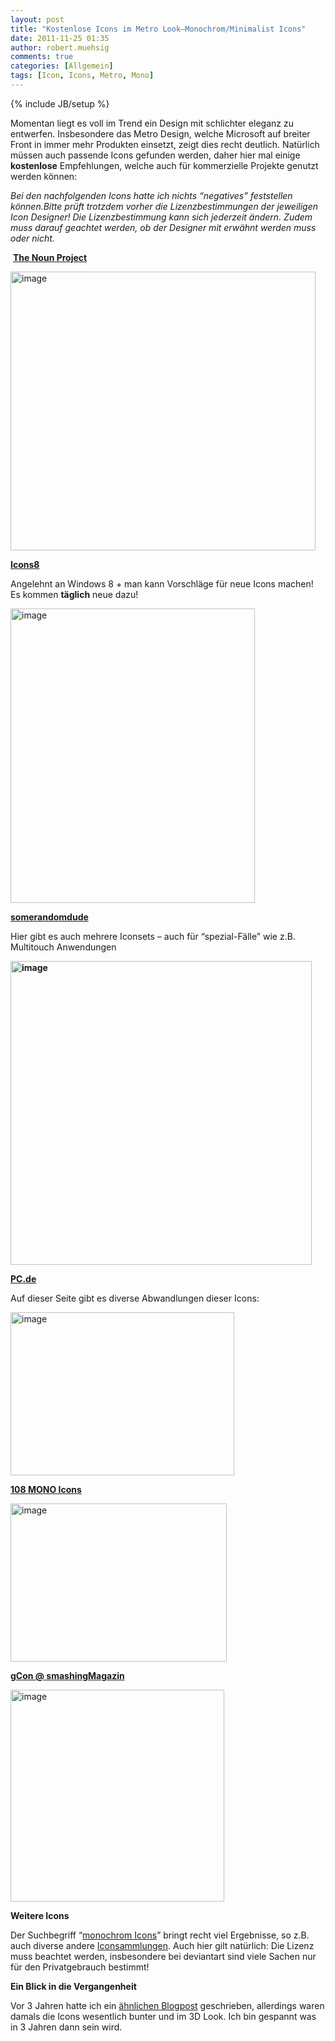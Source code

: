 ```yaml
---
layout: post
title: "Kostenlose Icons im Metro Look–Monochrom/Minimalist Icons"
date: 2011-11-25 01:35
author: robert.muehsig
comments: true
categories: [Allgemein]
tags: [Icon, Icons, Metro, Mono]
---
```

{% include JB/setup %}
<p>Momentan liegt es voll im Trend ein Design mit schlichter eleganz zu entwerfen. Insbesondere das Metro Design, welche Microsoft auf breiter Front in immer mehr Produkten einsetzt, zeigt dies recht deutlich. Natürlich müssen auch passende Icons gefunden werden, daher hier mal einige <strong>kostenlose</strong> Empfehlungen, welche auch für kommerzielle Projekte genutzt werden können:</p> <p><em><em>Bei den nachfolgenden Icons hatte ich nichts “negatives” feststellen können.</em>Bitte prüft trotzdem vorher die Lizenzbestimmungen der jeweiligen Icon Designer! Die Lizenzbestimmung kann sich jederzeit ändern. Zudem muss darauf geachtet werden, ob der Designer mit erwähnt werden muss oder nicht.</em></p> <p><em>&nbsp;</em><strong><a href="http://thenounproject.com/">The Noun Project</a></strong></p> <p><a href="{{BASE_PATH}}/assets/wp-images/image1398.png"><img style="background-image: none; border-bottom: 0px; border-left: 0px; padding-left: 0px; padding-right: 0px; display: inline; border-top: 0px; border-right: 0px; padding-top: 0px" title="image" border="0" alt="image" src="{{BASE_PATH}}/assets/wp-images/image_thumb580.png" width="488" height="446"></a></p> <p><strong><a href="http://icons8.com/download-huge-windows8-set/">Icons8</a></strong></p> <p>Angelehnt an Windows 8 + man kann Vorschläge für neue Icons machen! Es kommen <strong>täglich</strong> neue dazu!</p> <p><a href="{{BASE_PATH}}/assets/wp-images/image1399.png"><img style="background-image: none; border-bottom: 0px; border-left: 0px; padding-left: 0px; padding-right: 0px; display: inline; border-top: 0px; border-right: 0px; padding-top: 0px" title="image" border="0" alt="image" src="{{BASE_PATH}}/assets/wp-images/image_thumb581.png" width="391" height="471"></a></p> <p><strong><a href="http://somerandomdude.com/work/iconic/">somerandomdude</a></strong></p> <p>Hier gibt es auch mehrere Iconsets – auch für “spezial-Fälle” wie z.B. Multitouch Anwendungen</p> <p><a href="{{BASE_PATH}}/assets/wp-images/image1400.png"><strong><img style="background-image: none; border-bottom: 0px; border-left: 0px; padding-left: 0px; padding-right: 0px; display: inline; border-top: 0px; border-right: 0px; padding-top: 0px" title="image" border="0" alt="image" src="{{BASE_PATH}}/assets/wp-images/image_thumb582.png" width="482" height="486"></strong></a></p> <p><a href="http://pc.de/icons/"><strong>PC.de</strong></a></p> <p>Auf dieser Seite gibt es diverse Abwandlungen dieser Icons:</p> <p><a href="{{BASE_PATH}}/assets/wp-images/image1401.png"><img style="background-image: none; border-bottom: 0px; border-left: 0px; padding-left: 0px; padding-right: 0px; display: inline; border-top: 0px; border-right: 0px; padding-top: 0px" title="image" border="0" alt="image" src="{{BASE_PATH}}/assets/wp-images/image_thumb583.png" width="358" height="261"></a></p> <p><strong><a href="http://www.tutorial9.net/downloads/108-mono-icons-huge-set-of-minimal-icons/">108 MONO Icons</a></strong></p> <p><a href="{{BASE_PATH}}/assets/wp-images/image1402.png"><img style="background-image: none; border-bottom: 0px; border-left: 0px; padding-left: 0px; padding-right: 0px; display: inline; border-top: 0px; border-right: 0px; padding-top: 0px" title="image" border="0" alt="image" src="{{BASE_PATH}}/assets/wp-images/image_thumb584.png" width="346" height="253"></a></p> <p><a href="http://www.smashingmagazine.com/2010/07/14/gcons-free-all-purpose-icons-for-designers-and-developers-100-icons-psd/"><strong>gCon @ smashingMagazin</strong></a></p> <p><a href="{{BASE_PATH}}/assets/wp-images/image1403.png"><img style="background-image: none; border-bottom: 0px; border-left: 0px; margin: 0px; padding-left: 0px; padding-right: 0px; display: inline; border-top: 0px; border-right: 0px; padding-top: 0px" title="image" border="0" alt="image" src="{{BASE_PATH}}/assets/wp-images/image_thumb585.png" width="342" height="339"></a></p> <p><strong>Weitere Icons</strong></p> <p>Der Suchbegriff “<a href="http://www.google.com/search?gcx=w&amp;sourceid=chrome&amp;ie=UTF-8&amp;q=monochrom+icons">monochrom Icons</a>” bringt recht viel Ergebnisse, so z.B. auch diverse andere <a href="http://spyrestudios.com/minimalist-icon-symbol-pictogram-sets/">Iconsammlungen</a>. Auch hier gilt natürlich: Die Lizenz muss beachtet werden, insbesondere bei deviantart sind viele Sachen nur für den Privatgebrauch bestimmt!</p> <p><strong>Ein Blick in die Vergangenheit</strong></p> <p>Vor 3 Jahren hatte ich ein <a href="http://code-inside.de/blog/2008/04/15/icons-icons-icons-kostenlos/">ähnlichen Blogpost</a> geschrieben, allerdings waren damals die Icons wesentlich bunter und im 3D Look. Ich bin gespannt was in 3 Jahren dann sein wird.</p>
